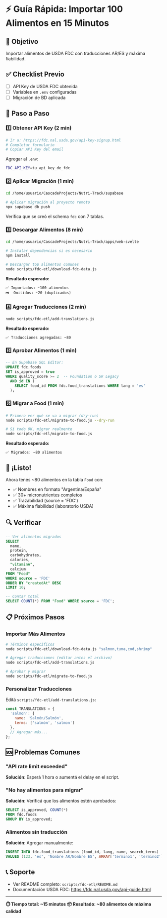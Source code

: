 # ⚡ Guía Rápida: Importar 100 Alimentos en 15 Minutos

## 🎯 Objetivo

Importar alimentos de USDA FDC con traducciones AR/ES y máxima fiabilidad.

## ✅ Checklist Previo

- [ ] API Key de USDA FDC obtenida
- [ ] Variables en `.env` configuradas
- [ ] Migración de BD aplicada

## 🚀 Paso a Paso

### 1️⃣ Obtener API Key (2 min)

```bash
# Ir a: https://fdc.nal.usda.gov/api-key-signup.html
# Completar formulario
# Copiar API Key del email
```

Agregar al `.env`:
```bash
FDC_API_KEY=tu_api_key_de_fdc
```

### 2️⃣ Aplicar Migración (1 min)

```bash
cd /home/usuario/CascadeProjects/Nutri-Track/supabase

# Aplicar migración al proyecto remoto
npx supabase db push
```

Verifica que se creó el schema `fdc` con 7 tablas.

### 3️⃣ Descargar Alimentos (8 min)

```bash
cd /home/usuario/CascadeProjects/Nutri-Track/apps/web-svelte

# Instalar dependencias si es necesario
npm install

# Descargar top alimentos comunes
node scripts/fdc-etl/download-fdc-data.js
```

**Resultado esperado:**
```
✅ Importados: ~100 alimentos
⏭️  Omitidos: ~20 (duplicados)
```

### 4️⃣ Agregar Traducciones (2 min)

```bash
node scripts/fdc-etl/add-translations.js
```

**Resultado esperado:**
```
✅ Traducciones agregadas: ~80
```

### 5️⃣ Aprobar Alimentos (1 min)

```sql
-- En Supabase SQL Editor:
UPDATE fdc.foods
SET is_approved = true
WHERE quality_score >= 2  -- Foundation o SR Legacy
  AND id IN (
    SELECT food_id FROM fdc.food_translations WHERE lang = 'es'
  );
```

### 6️⃣ Migrar a Food (1 min)

```bash
# Primero ver qué se va a migrar (dry-run)
node scripts/fdc-etl/migrate-to-food.js --dry-run

# Si todo OK, migrar realmente
node scripts/fdc-etl/migrate-to-food.js
```

**Resultado esperado:**
```
✅ Migrados: ~80 alimentos
```

## 🎉 ¡Listo!

Ahora tenés ~80 alimentos en la tabla `Food` con:
- ✅ Nombres en formato "Argentina/España"
- ✅ 30+ micronutrientes completos
- ✅ Trazabilidad (source = 'FDC')
- ✅ Máxima fiabilidad (laboratorio USDA)

## 🔍 Verificar

```sql
-- Ver alimentos migrados
SELECT 
  name, 
  protein, 
  carbohydrates, 
  calories,
  "vitaminA",
  calcium
FROM "Food"
WHERE source = 'FDC'
ORDER BY "createdAt" DESC
LIMIT 10;

-- Contar total
SELECT COUNT(*) FROM "Food" WHERE source = 'FDC';
```

## 📋 Próximos Pasos

### Importar Más Alimentos

```bash
# Términos específicos
node scripts/fdc-etl/download-fdc-data.js "salmon,tuna,cod,shrimp"

# Agregar traducciones (editar antes el archivo)
node scripts/fdc-etl/add-translations.js

# Aprobar y migrar
node scripts/fdc-etl/migrate-to-food.js
```

### Personalizar Traducciones

Editá `scripts/fdc-etl/add-translations.js`:

```javascript
const TRANSLATIONS = {
  'salmon': { 
    name: 'Salmón/Salmón', 
    terms: ['salmón', 'salmon'] 
  },
  // Agregar más...
};
```

## 🆘 Problemas Comunes

### "API rate limit exceeded"

**Solución**: Esperá 1 hora o aumentá el delay en el script.

### "No hay alimentos para migrar"

**Solución**: Verificá que los alimentos estén aprobados:
```sql
SELECT is_approved, COUNT(*) 
FROM fdc.foods 
GROUP BY is_approved;
```

### Alimentos sin traducción

**Solución**: Agregar manualmente:
```sql
INSERT INTO fdc.food_translations (food_id, lang, name, search_terms)
VALUES (123, 'es', 'Nombre AR/Nombre ES', ARRAY['termino1', 'termino2']);
```

## 📞 Soporte

- Ver README completo: `scripts/fdc-etl/README.md`
- Documentación USDA FDC: https://fdc.nal.usda.gov/api-guide.html

---

**⏱️ Tiempo total: ~15 minutos**
**📦 Resultado: ~80 alimentos de máxima calidad**
